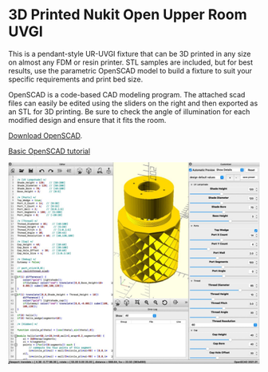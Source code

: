 # 3D Printed Nukit Open Upper Room UVGI

This is a pendant-style UR-UVGI fixture that can be 3D printed in any size on almost any FDM or resin printer. STL samples are included, but for best results, use the parametric OpenSCAD model to build a fixture to suit your specific requirements and print bed size.

OpenSCAD is a code-based CAD modeling program. The attached scad files can easily be edited using the sliders on the right and then exported as an STL for 3D printing. Be sure to check the angle of illumination for each modified design and ensure that it fits the room.

[Download OpenSCAD](http://openscad.org).

[Basic OpenSCAD tutorial](https://cubehero.com/2013/11/19/know-only-10-things-to-be-dangerous-in-openscad/)

![OpenSCAD Nukit Open Upper Room UVGI](https://github.com/opennukit/Nukit-Open-Upper-Room-UVGI/blob/main/3D%20Printed/OpenSCAD%20Nukit%20Open%20Upper%20Room%20UVGI.jpg?raw=true)


